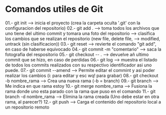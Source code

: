 # Comandos utiles de Git

01.- git init                     --> inicia el proyecto (crea la carpeta oculta '.git' con la configuracion del repositorio)
02.- git add .                    --> toma todos los archivos que uno tiene del ultimo commit y tomara una foto del repositorio
                                 --> clasifica los cambios que se realizan el repositorio (new file, delete file,             --> modified, untrack (sin clasificacion))
03.- git reset                    --> revierte el comando "git add", en caso de haberse equivocado
04.- git commit -m "comentario"   --> saca la fotografia del respositorio
05.- git checkout -- .            --> devuelve añ ultimo commit que se hizo, en caso de perdidas
06.- git log                      --> muestra el listado de todos los commits realizados con su   respectivo identificador asi
                                     uno puede.
07.- git commit --amend           --> Permite editar el commint y asi poder realizar los cambios (i: para editar y esc wq! para 
                                     grabar)
08.- git checkout -b nombre_rama  --> Crea una nueva rama (-b = branch) 
09.- git branch                   --> Me indica en que rama estoy
10.- git merge nombre_rama        --> Fusiona la rama donde uno esta parado con la rama que puso en el comando 
11.- git branch -d nombre_rama    --> Elimina la rama creada (Uno debe estar en otra rama, al parecer?)
12.- git push                     --> Carga el  contenido del repositorio local a un repositorio remoto